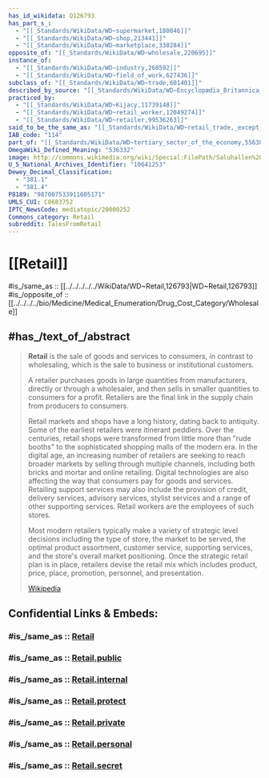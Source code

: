 ```yaml
---
has_id_wikidata: Q126793
has_part_s_:
  - "[[_Standards/WikiData/WD~supermarket,180846]]"
  - "[[_Standards/WikiData/WD~shop,213441]]"
  - "[[_Standards/WikiData/WD~marketplace,330284]]"
opposite_of: "[[_Standards/WikiData/WD~wholesale,220695]]"
instance_of:
  - "[[_Standards/WikiData/WD~industry,268592]]"
  - "[[_Standards/WikiData/WD~field_of_work,627436]]"
subclass_of: "[[_Standards/WikiData/WD~trade,601401]]"
described_by_source: "[[_Standards/WikiData/WD~Encyclopædia_Britannica_11th_edition,867541]]"
practiced_by:
  - "[[_Standards/WikiData/WD~Kijacy,11739148]]"
  - "[[_Standards/WikiData/WD~retail_worker,12049274]]"
  - "[[_Standards/WikiData/WD~retailer,99536263]]"
said_to_be_the_same_as: "[[_Standards/WikiData/WD~retail_trade,_except_of_motor_vehicles_and_motorcycles,29584310]]"
IAB_code: "114"
part_of: "[[_Standards/WikiData/WD~tertiary_sector_of_the_economy,55638]]"
OmegaWiki_Defined_Meaning: "536332"
image: http://commons.wikimedia.org/wiki/Special:FilePath/Saluhallen%20i%20Helsingfors%20%282%29.jpg
U_S_National_Archives_Identifier: "10641253"
Dewey_Decimal_Classification:
  - "381.1"
  - "381.4"
P8189: "987007533911605171"
UMLS_CUI: C0683752
IPTC_NewsCode: mediatopic/20000252
Commons_category: Retail
subreddit: TalesFromRetail
---
```


# [[Retail]] 

#is_/same_as :: [[../../../../../WikiData/WD~Retail,126793|WD~Retail,126793]] 
#is_/opposite_of :: [[../../../../bio/Medicine/Medical_Enumeration/Drug_Cost_Category/Wholesale]] 

## #has_/text_of_/abstract 

> **Retail** is the sale of goods and services to consumers, 
> in contrast to wholesaling, which is the sale to business or institutional customers. 
> 
> A retailer purchases goods in large quantities from manufacturers, directly or through a wholesaler, and then sells in smaller quantities to consumers for a profit. Retailers are the final link in the supply chain from producers to consumers.
>
> Retail markets and shops have a long history, dating back to antiquity. Some of the earliest retailers were itinerant peddlers. Over the centuries, retail shops were transformed from little more than "rude booths" to the sophisticated shopping malls of the modern era. In the digital age, an increasing number of retailers are seeking to reach broader markets by selling through multiple channels, including both bricks and mortar and online retailing. Digital technologies are also affecting the way that consumers pay for goods and services. Retailing support services may also include the provision of credit, delivery services, advisory services, stylist services and a range of other supporting services. Retail workers are the employees of such stores.
>
> Most modern retailers typically make a variety of strategic level decisions including the type of store, the market to be served, the optimal product assortment, customer service, supporting services, and the store's overall market positioning. Once the strategic retail plan is in place, retailers devise the retail mix which includes product, price, place, promotion, personnel, and presentation.
>
> [Wikipedia](https://en.wikipedia.org/wiki/Retail) 


## Confidential Links & Embeds: 

### #is_/same_as :: [Retail](Retail.md) 

### #is_/same_as :: [Retail.public](/_public/Society/Economics/Business/Business-Entity/Retail.public.md) 

### #is_/same_as :: [Retail.internal](/_internal/Society/Economics/Business/Business-Entity/Retail.internal.md) 

### #is_/same_as :: [Retail.protect](/_protect/Society/Economics/Business/Business-Entity/Retail.protect.md) 

### #is_/same_as :: [Retail.private](/_private/Society/Economics/Business/Business-Entity/Retail.private.md) 

### #is_/same_as :: [Retail.personal](/_personal/Society/Economics/Business/Business-Entity/Retail.personal.md) 

### #is_/same_as :: [Retail.secret](/_secret/Society/Economics/Business/Business-Entity/Retail.secret.md)

